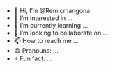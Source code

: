 - 👋 Hi, I’m @Remicmangona
- 👀 I’m interested in ...
- 🌱 I’m currently learning ...
- 💞️ I’m looking to collaborate on ...
- 📫 How to reach me ...
- 😄 Pronouns: ...
- ⚡ Fun fact: ...

<!---
Remicmangona/Remicmangona is a ✨ special ✨ repository because its `README.md` (this file) appears on your GitHub profile.
You can click the Preview link to take a look at your changes.
--->
